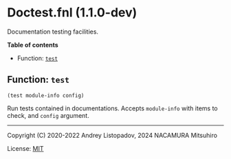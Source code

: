 # Doctest.fnl (1.1.0-dev)

Documentation testing facilities.

**Table of contents**

- Function: [`test`](#function-test)

## Function: `test`

```
(test module-info config)
```

Run tests contained in documentations.
Accepts `module-info` with items to check, and `config` argument.

---

Copyright (C) 2020-2022 Andrey Listopadov, 2024 NACAMURA Mitsuhiro

License: [MIT](https://git.sr.ht/~m15a/fnldoc/tree/main/item/LICENSE)

<!-- Generated with Fnldoc 1.1.0-dev
     https://sr.ht/~m15a/fnldoc/ -->
